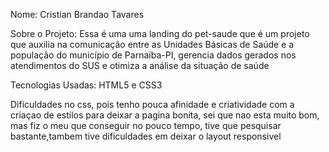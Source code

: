 Nome: Cristian Brandao Tavares

Sobre o Projeto: Essa é uma uma landing do pet-saude que é um projeto que auxilia na comunicação entre as Unidades Básicas de Saúde e a população do município de Parnaíba-PI,
gerencia dados gerados nos atendimentos do SUS e otimiza a análise da situação de saúde

Tecnologias Usadas: HTML5 e CSS3


Dificuldades no css, pois tenho pouca afinidade e criatividade com a criaçao de estilos para deixar a pagina bonita, sei que nao esta muito bom, mas fiz o meu que conseguir no pouco
tempo, tive que pesquisar bastante,tambem tive dificuldades em deixar o layout responsivel